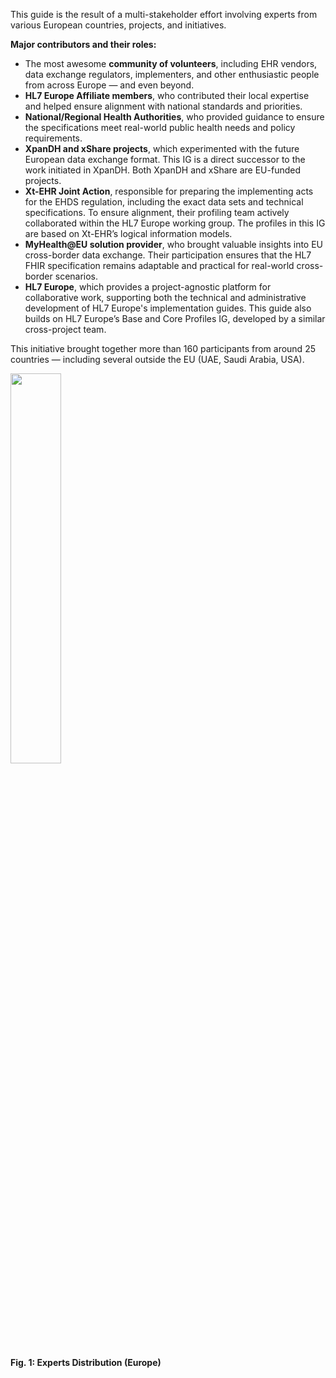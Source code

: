 
This guide is the result of a multi-stakeholder effort involving experts from various European countries, projects, and initiatives.

**Major contributors and their roles:**

- The most awesome **community of volunteers**, including EHR vendors, data exchange regulators, implementers, and other enthusiastic people from across Europe — and even beyond.
- **HL7 Europe Affiliate members**, who contributed their local expertise and helped ensure alignment with national standards and priorities.
- **National/Regional Health Authorities**, who provided guidance to ensure the specifications meet real-world public health needs and policy requirements.
- **XpanDH and xShare projects**, which experimented with the future European data exchange format. This IG is a direct successor to the work initiated in XpanDH. Both XpanDH and xShare are EU-funded projects.
- **Xt-EHR Joint Action**, responsible for preparing the implementing acts for the EHDS regulation, including the exact data sets and technical specifications. To ensure alignment, their profiling team actively collaborated within the HL7 Europe working group. The profiles in this IG are based on Xt-EHR’s logical information models.
- **MyHealth@EU solution provider**, who brought valuable insights into EU cross-border data exchange. Their participation ensures that the HL7 FHIR specification remains adaptable and practical for real-world cross-border scenarios.
- **HL7 Europe**, which provides a project-agnostic platform for collaborative work, supporting both the technical and administrative development of HL7 Europe's implementation guides. This guide also builds on HL7 Europe’s Base and Core Profiles IG, developed by a similar cross-project team.

This initiative brought together more than 160 participants from around 25 countries — including several outside the EU (UAE, Saudi Arabia, USA).



<div>
<p>  </p>
<img src="experts.png" class="figure-img img-responsive img-rounded center-block" width="40%">
<p> </p>
<p><strong>Fig. 1: Experts Distribution (Europe)</strong></p>
</div>
